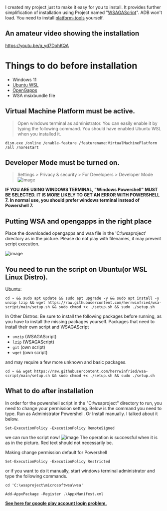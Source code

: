 I created my project just to make it easy for you to install. It provides further simplification of installation using Project named "[WSAGAScript](https://github.com/ADeltaX/WSAGAScript)".
ADB won't load. You need to install [platform-tools](https://developer.android.com/studio/releases/platform-tools) yourself.

## An amateur video showing the installation
https://youtu.be/q_yd7DohKQA

# Things to do before installation

- Windows 11
- [Ubuntu WSL](https://www.microsoft.com/en-us/p/ubuntu/9nblggh4msv6)
- [OpenGapps](https://opengapps.org/)
- WSA msixbundle file

## **Virtual Machine Platform must be active.**
> Open windows terminal as administrator. You can easily enable it by typing the following command. You should have enabled Ubuntu WSL when you installed it.
```
dism.exe /online /enable-feature /featurename:VirtualMachinePlatform /all /norestart
```

## Developer Mode must be turned on.
> Settings > Privacy & security > For Developers > Developer Mode
![image](https://user-images.githubusercontent.com/52379312/138754144-e81779ea-4c61-46c6-8860-6c39b33aab47.png)

__**IF YOU ARE USING WINDOWS TERMINAL, "Windows Powershell" MUST BE SELECTED. IT IS MORE LIKELY TO GET AN ERROR WITH POWERSHELL 7.**__
__**In normal use, you should prefer windows terminal instead of Powershell 7.**__

## Putting WSA and opengapps in the right place

Place the downloaded opengapps and wsa file in the 'C:\wsaproject' directory as in the picture. Please do not play with filenames, it may prevent script execution.

![image](https://user-images.githubusercontent.com/52379312/138757705-8c89a573-71b2-40a0-b296-f87b666c0649.png)

## You need to run the script on Ubuntu(or WSL Linux Distro).

Ubuntu:
```
cd ~ && sudo apt update && sudo apt upgrade -y && sudo apt install -y unzip lzip && wget https://raw.githubusercontent.com/herrwinfried/wsa-script/main/setup.sh && sudo chmod +x ./setup.sh && sudo ./setup.sh
```

In Other Distros:
Be sure to install the following packages before running, as you have to install the missing packages yourself.
Packages that need to install their own script and WSAGAScript
- `unzip` (WSAGAScript)
- `lzip` (WSAGAScript)
- `git` (own script)
- `wget` (own script)

and may require a few more unknown and basic packages.
```
cd ~ && wget https://raw.githubusercontent.com/herrwinfried/wsa-script/main/setup.sh && sudo chmod +x ./setup.sh && sudo ./setup.sh
```

## What to do after installation

In order for the powershell script in the "C:\wsaproject" directory to run, you need to change your permission setting. Below is the command you need to type. Run as Administrator Powershell.
Or Install manually. I talked about it below.

```
Set-ExecutionPolicy -ExecutionPolicy RemoteSigned
```
we can run the script now!
![image](https://user-images.githubusercontent.com/52379312/138756336-feef2fd0-f697-401a-85d1-a243c9763e75.png)
The operation is successful when it is as in the picture. Red text should not necessarily be.

Making change permission default for Powershell
```
Set-ExecutionPolicy -ExecutionPolicy Restricted
```

or if you want to do it manually, start windows terminal administrator and type the following commands.

```
cd 'C:\wsaproject\microsoftwsa\wsa'
```

```
Add-AppxPackage -Register .\AppxManifest.xml
```

**[See here for google play account login problem.](https://github.com/ADeltaX/WSAGAScript#root-access)**
